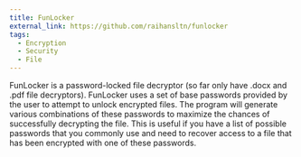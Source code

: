```yaml
---
title: FunLocker
external_link: https://github.com/raihansltn/funlocker
tags:
  - Encryption
  - Security
  - File
---
```


FunLocker is a password-locked file decryptor (so far only have .docx and .pdf file decryptors). FunLocker uses a set of base passwords provided by the user to attempt to unlock encrypted files. The program will generate various combinations of these passwords to maximize the chances of successfully decrypting the file. This is useful if you have a list of possible passwords that you commonly use and need to recover access to a file that has been encrypted with one of these passwords.

<!--more-->
